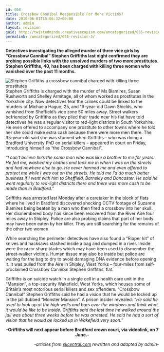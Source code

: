 ```yaml
---
id: 658
title: Crossbow Cannibal Responsible For More Victims?
date: 2010-06-01T15:06:32+00:00
author: admin
layout: revision
guid: http://twistedminds.creativescapism.com/uncategorized/655-revision-3/
permalink: /uncategorized/655-revision-3/
---
```

<p class="dropcap-first">
  <strong>Detectives investigating the alleged murder of three vice girls by “Crossbow Cannibal” Stephen Griffiths last night confirmed they are probing possible links with the unsolved murders of two more prostitutes. Stephen Griffiths, 40, has been charged with killing three women who vanished over the past 11 months.</strong>
</p>

<img class="right" title="Stephen Griffiths - " src="StephenGriffiths-CrossbowCannibal.jpg" alt="Stephen Griffiths a crossbow cannibal charged with killing three prostitutes" /> Stephen Griffiths is charged with the murder of Ms Blamires, Susan Rushworth and Shelley Armitage, all of whom worked as prostitutes in the Yorkshire city. Now detectives fear the crimes could be linked to the murders of Michaela Hague, 25, and 19-year-old Dawn Shields, who vanished from Sheffield’s vice zone 50 miles away. Street walkers befriended by Griffiths as they plied their trade near his flat have told detectives he was a regular visitor to red-light districts in South Yorkshire. He even offered to accompany one prostitute to other towns where he told her she could make extra cash because there were more men there. The 35-year-old said she was stunned when Griffiths – who was doing a Bradford University PhD on serial killers – appeared in court on Friday, introducing himself as “the Crossbow Cannibal”.

_&#8220;I can’t believe he’s the same man who was like a brother to me for years. He fed me, washed my clothes and took me in when I was on the streets and had nowhere else to go. He never harmed me and even offered to protect me while I was out on the streets. He told me I’d do much better business if I went with him to Sheffield, Barnsley and Doncaster. He said he went regularly to red-light districts there and there was more cash to be made than in Bradford.&#8221;_

Griffiths was arrested last Monday after a caretaker in the block of flats where he lived in Bradford discovered shocking CCTV footage of Suzanne Blamires being beaten by a man who then fired a crossbow into her skull. Her dismembered body has since been recovered from the River Aire four miles away in Shipley. Police are also probing claims that part of her body may have been eaten by her killer. They are still searching for the remains of the other two women.

While searching the perimeter detectives have also found a “Ripper kit” of knives and hacksaws stashed inside a bag and dumped in a river. Inside were the razor sharp blades which may have been used to dismember the street-walker victims. Human tissue may also be inside but police are waiting for the bag to dry to avoid damaging DNA evidence before opening it. It was pulled from the Aire in Shipley, West Yorks – four-miles from self-proclaimed Crossbow Cannibal Stephen Griffiths’ flat.

Griffiths is on suicide watch in a single cell in a health care unit in the &#8220;Mansion&#8221;, a top-security Wakefield, West Yorks, which houses some of Britain&#8217;s most notorious serial killers and sex offenders. &#8220;Crossbow Cannibal&#8221; Stephen Griffiths said he had a vision that he would be locked up in the jail dubbed &#8220;Monster Mansion&#8221;. A prison insider revealed: _&#8220;He said he used to look up at the high walls and bars over the windows and think what it would be like to be inside. Griffiths said the last time he walked around the jail was about three weeks before he was arrested. He said he had a sort of vision that he would be locked up in Wakefield very soon.&#8221;_ 

<p style="text-align: center;">
  <strong>-Griffiths will next appear before Bradford crown court, via videolink, on 7 June.-</strong>
</p>

<p style="text-align: right;">
  <em>-articles from <a title="serial killer central" href="http://www.skcentral.com/">skcentral.com</a> rewritten and adapted by admin-</em>
</p>
